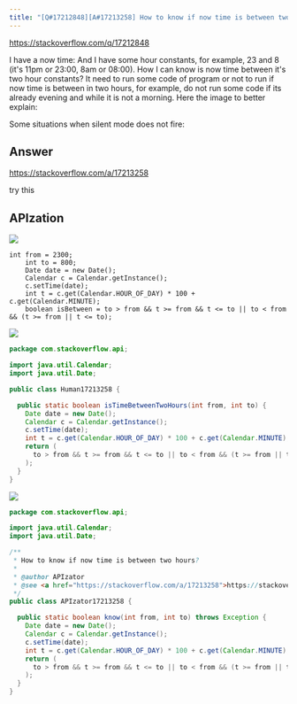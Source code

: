 ```yaml
---
title: "[Q#17212848][A#17213258] How to know if now time is between two hours?"
---
```


https://stackoverflow.com/q/17212848

I have a now time:
And I have some hour constants, for example, 23 and 8 (it&#x27;s 11pm or 23:00, 8am or 08:00).
How I can know is now time between it&#x27;s two hour constants?
It need to run some code of program or not to run if now time is between in two hours, for example, do not run some code if its already evening and while it is not a morning.
Here the image to better explain:

Some situations when silent mode does not fire:

## Answer

https://stackoverflow.com/a/17213258

try this

## APIzation

<div class="code-3columns-row">

<div class="code-3columns-column">

<div><img src="/stackoverflow.png" /></div>

```plain
int from = 2300;
    int to = 800;
    Date date = new Date();
    Calendar c = Calendar.getInstance();
    c.setTime(date);
    int t = c.get(Calendar.HOUR_OF_DAY) * 100 + c.get(Calendar.MINUTE);
    boolean isBetween = to > from && t >= from && t <= to || to < from && (t >= from || t <= to);
```

</div>

<div class="code-3columns-column">

<div><img src="/human.png" /></div>

```java
package com.stackoverflow.api;

import java.util.Calendar;
import java.util.Date;

public class Human17213258 {

  public static boolean isTimeBetweenTwoHours(int from, int to) {
    Date date = new Date();
    Calendar c = Calendar.getInstance();
    c.setTime(date);
    int t = c.get(Calendar.HOUR_OF_DAY) * 100 + c.get(Calendar.MINUTE);
    return (
      to > from && t >= from && t <= to || to < from && (t >= from || t <= to)
    );
  }
}

```

</div>

<div class="code-3columns-column">

<div><img src="/apizator.png" /></div>

```java
package com.stackoverflow.api;

import java.util.Calendar;
import java.util.Date;

/**
 * How to know if now time is between two hours?
 *
 * @author APIzator
 * @see <a href="https://stackoverflow.com/a/17213258">https://stackoverflow.com/a/17213258</a>
 */
public class APIzator17213258 {

  public static boolean know(int from, int to) throws Exception {
    Date date = new Date();
    Calendar c = Calendar.getInstance();
    c.setTime(date);
    int t = c.get(Calendar.HOUR_OF_DAY) * 100 + c.get(Calendar.MINUTE);
    return (
      to > from && t >= from && t <= to || to < from && (t >= from || t <= to)
    );
  }
}

```

</div>

</div>